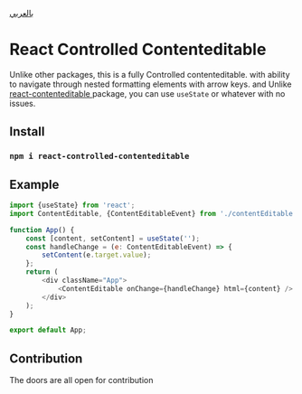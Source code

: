 [بالعربي
](https://github.com/lovasoa/react-contenteditable)

# React Controlled Contenteditable

Unlike other packages, this is a fully Controlled contenteditable. with ability to navigate through nested formatting elements with arrow keys. and Unlike
[react-contenteditable
](https://github.com/shadigaafar/react-controlled-contenteditable/blob/main/README.ar.md) package, you can use `useState` or whatever with no issues.

## Install

### `npm i react-controlled-contenteditable`

## Example

```javascript
import {useState} from 'react';
import ContentEditable, {ContentEditableEvent} from './contentEditable';

function App() {
	const [content, setContent] = useState('');
	const handleChange = (e: ContentEditableEvent) => {
		setContent(e.target.value);
	};
	return (
		<div className="App">
			<ContentEditable onChange={handleChange} html={content} />
		</div>
	);
}

export default App;
```

## Contribution

The doors are all open for contribution
